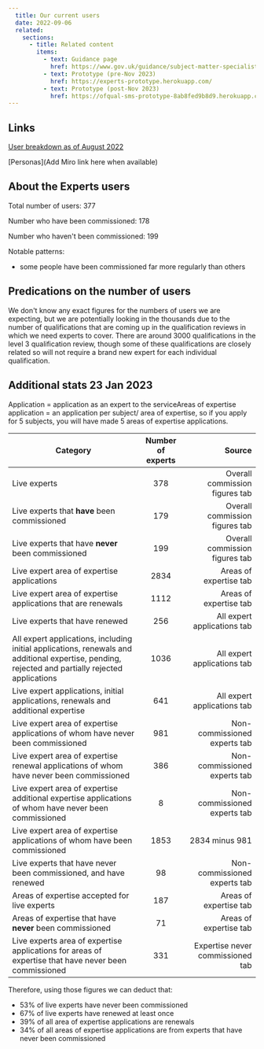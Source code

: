 ```yaml
---
  title: Our current users
  date: 2022-09-06
  related:
    sections:
      - title: Related content
        items:
          - text: Guidance page
            href: https://www.gov.uk/guidance/subject-matter-specialists-for-ofqual
          - text: Prototype (pre-Nov 2023)
            href: https://experts-prototype.herokuapp.com/
          - text: Prototype (post-Nov 2023)
            href: https://ofqual-sms-prototype-8ab8fed9b8d9.herokuapp.com/
---
```


## Links

[User breakdown as of August 2022](https://officequal-my.sharepoint.com/:x:/g/personal/katie_green_ofqual_gov_uk/EXV4ia0_jFNOjlKTmtHx4ZMBNZyZBZB-_aBpir8d_lIl3Q?e=EToMBi)

[Personas](Add Miro link here when available)

## About the Experts users

Total number of users: 377

Number who have been commissioned: 178

Number who haven't been commissioned: 199
 
Notable patterns:

- some people have been commissioned far more regularly than others

## Predications on the number of users

We don't know any exact figures for the numbers of users we are expecting, but we are potentially looking in the thousands due to the number of qualifications that are coming up in the qualification reviews in which we need experts to cover. There are around 3000 qualifications in the level 3 qualification review, though some of these qualifications are closely related so will not require a brand new expert for each individual qualification.

## Additional stats 23 Jan 2023 

Application = application as an expert to the serviceAreas of expertise application = an application per subject/ area of expertise, so if you apply for 5 subjects, you will have made 5 areas of expertise applications.

| Category | Number of experts | Source |  
|-----------|:-----------:|-----------:|  
| Live experts | 378 | Overall commission figures tab |  
| Live experts that **have** been commissioned | 179 | Overall commission figures tab |
| Live experts that have **never** been commissioned | 199 | Overall commission figures tab |
| Live expert area of expertise applications | 2834 | Areas of expertise tab |
| Live expert area of expertise applications that are renewals | 1112 | Areas of expertise tab |
| Live experts that have renewed | 256 | All expert applications tab |
| All expert applications, including initial applications, renewals and additional expertise, pending, rejected and partially rejected applications | 1036 | All expert applications tab |
| Live expert applications, initial applications, renewals and additional expertise | 641 | All expert applications tab |
| Live expert area of expertise applications of whom have never been commissioned | 981 | Non-commissioned experts tab |
| Live expert area of expertise renewal applications of whom have never been commissioned | 386 | Non-commissioned experts tab |
| Live expert area of expertise additional expertise applications of whom have never been commissioned | 8 | Non-commissioned experts tab |
| Live expert area of expertise applications of whom have been commissioned | 1853 | 2834 minus 981 |
| Live experts that have never been commissioned, and have renewed | 98 | Non-commissioned experts tab |
| Areas of expertise accepted for live experts | 187 | Areas of expertise tab |
| Areas of expertise that have **never** been commissioned | 71 | Areas of expertise tab |
| Live experts area of expertise applications for areas of expertise that have never been commissioned | 331 | Expertise never commissioned tab |

Therefore, using those figures we can deduct that: 
- 53% of live experts have never been commissioned
- 67% of live experts have renewed at least once
- 39% of all area of expertise applications are renewals
- 34% of all areas of expertise applications are from experts that have never been commissioned